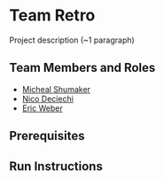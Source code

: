 # Team Retro

Project description (~1 paragraph)

## Team Members and Roles

* [Micheal Shumaker](https://github.com/MShumaker24/CIS350-HW2-Shumaker)
* [Nico Deciechi](https://github.com/nnd3112/t-CIS350-HW2--Deciechi-)
* [Eric Weber](https://github.com/EWeb07/CIS350-HW2-Weber)

## Prerequisites

## Run Instructions